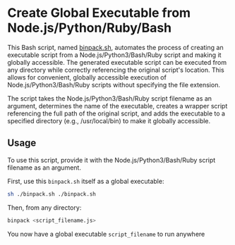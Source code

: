 # Create Global Executable from Node.js/Python/Ruby/Bash

This Bash script, named [binpack.sh](./binpack.sh), automates the process of creating an executable script from a Node.js/Python3/Bash/Ruby script and making it globally accessible. The generated executable script can be executed from any directory while correctly referencing the original script's location. This allows for convenient, globally accessible execution of Node.js/Python3/Bash/Ruby scripts without specifying the file extension.

The script takes the Node.js/Python3/Bash/Ruby script filename as an argument, determines the name of the executable, creates a wrapper script referencing the full path of the original script, and adds the executable to a specified directory (e.g., /usr/local/bin) to make it globally accessible.

## Usage

To use this script, provide it with the Node.js/Python3/Bash/Ruby script filename as an argument.

First, use this `binpack.sh` itself as a global executable:

```bash
sh ./binpack.sh ./binpack.sh
```
Then, from any directory:

```bash
binpack <script_filename.js>
```
You now have a global executable `script_filename` to run anywhere
